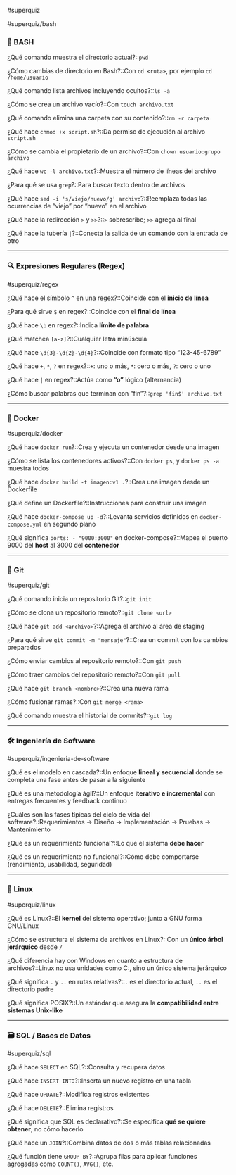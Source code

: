 
#superquiz

#superquiz/bash
### 🔧 BASH

¿Qué comando muestra el directorio actual?::`pwd`

¿Cómo cambias de directorio en Bash?::Con `cd <ruta>`, por ejemplo `cd /home/usuario`

¿Qué comando lista archivos incluyendo ocultos?::`ls -a`

¿Cómo se crea un archivo vacío?::Con `touch archivo.txt`

¿Qué comando elimina una carpeta con su contenido?::`rm -r carpeta`

¿Qué hace `chmod +x script.sh`?::Da permiso de ejecución al archivo `script.sh`

¿Cómo se cambia el propietario de un archivo?::Con `chown usuario:grupo archivo`

¿Qué hace `wc -l archivo.txt`?::Muestra el número de líneas del archivo

¿Para qué se usa `grep`?::Para buscar texto dentro de archivos

¿Qué hace `sed -i 's/viejo/nuevo/g' archivo`?::Reemplaza todas las ocurrencias de “viejo” por “nuevo” en el archivo

¿Qué hace la redirección `>` y `>>`?::`>` sobrescribe; `>>` agrega al final

¿Qué hace la tubería `|`?::Conecta la salida de un comando con la entrada de otro

---

### 🔍 Expresiones Regulares (Regex)
#superquiz/regex

¿Qué hace el símbolo `^` en una regex?::Coincide con el **inicio de línea**

¿Para qué sirve `$` en regex?::Coincide con el **final de línea**

¿Qué hace `\b` en regex?::Indica **límite de palabra**

¿Qué matchea `[a-z]`?::Cualquier letra minúscula

¿Qué hace `\d{3}-\d{2}-\d{4}`?::Coincide con formato tipo “123-45-6789”

¿Qué hace `+`, `*`, `?` en regex?::`+`: uno o más, `*`: cero o más, `?`: cero o uno

¿Qué hace `|` en regex?::Actúa como **“o”** lógico (alternancia)

¿Cómo buscar palabras que terminan con “fin”?::`grep 'fin$' archivo.txt`

---

### 🐳 Docker
#superquiz/docker

¿Qué hace `docker run`?::Crea y ejecuta un contenedor desde una imagen

¿Cómo se lista los contenedores activos?::Con `docker ps`, y `docker ps -a` muestra todos

¿Qué hace `docker build -t imagen:v1 .`?::Crea una imagen desde un Dockerfile

¿Qué define un Dockerfile?::Instrucciones para construir una imagen

¿Qué hace `docker-compose up -d`?::Levanta servicios definidos en `docker-compose.yml` en segundo plano

¿Qué significa `ports: - "9000:3000"` en docker-compose?::Mapea el puerto 9000 del **host** al 3000 del **contenedor**

---

### 🧬 Git

#superquiz/git

¿Qué comando inicia un repositorio Git?::`git init`

¿Cómo se clona un repositorio remoto?::`git clone <url>`

¿Qué hace `git add <archivo>`?::Agrega el archivo al área de staging

¿Para qué sirve `git commit -m "mensaje"`?::Crea un commit con los cambios preparados

¿Cómo enviar cambios al repositorio remoto?::Con `git push`

¿Cómo traer cambios del repositorio remoto?::Con `git pull`

¿Qué hace `git branch <nombre>`?::Crea una nueva rama

¿Cómo fusionar ramas?::Con `git merge <rama>`

¿Qué comando muestra el historial de commits?::`git log`

---

### 🛠️ Ingeniería de Software

#superquiz/ingenieria-de-software

¿Qué es el modelo en cascada?::Un enfoque **lineal y secuencial** donde se completa una fase antes de pasar a la siguiente

¿Qué es una metodología ágil?::Un enfoque **iterativo e incremental** con entregas frecuentes y feedback continuo

¿Cuáles son las fases típicas del ciclo de vida del software?::Requerimientos → Diseño → Implementación → Pruebas → Mantenimiento

¿Qué es un requerimiento funcional?::Lo que el sistema **debe hacer**

¿Qué es un requerimiento no funcional?::Cómo debe comportarse (rendimiento, usabilidad, seguridad)

---

### 🐧 Linux

#superquiz/linux

¿Qué es Linux?::El **kernel** del sistema operativo; junto a GNU forma GNU/Linux

¿Cómo se estructura el sistema de archivos en Linux?::Con un **único árbol jerárquico** desde `/`

¿Qué diferencia hay con Windows en cuanto a estructura de archivos?::Linux no usa unidades como C:, sino un único sistema jerárquico

¿Qué significa `.` y `..` en rutas relativas?::`.` es el directorio actual, `..` es el directorio padre

¿Qué significa POSIX?::Un estándar que asegura la **compatibilidad entre sistemas Unix-like**

---

### 🗃️ SQL / Bases de Datos

#superquiz/sql

¿Qué hace `SELECT` en SQL?::Consulta y recupera datos

¿Qué hace `INSERT INTO`?::Inserta un nuevo registro en una tabla

¿Qué hace `UPDATE`?::Modifica registros existentes

¿Qué hace `DELETE`?::Elimina registros

¿Qué significa que SQL es declarativo?::Se especifica **qué se quiere obtener**, no cómo hacerlo

¿Qué hace un `JOIN`?::Combina datos de dos o más tablas relacionadas

¿Qué función tiene `GROUP BY`?::Agrupa filas para aplicar funciones agregadas como `COUNT()`, `AVG()`, etc.